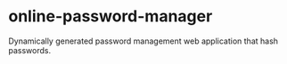 # online-password-manager
Dynamically generated password management web application that hash passwords.
